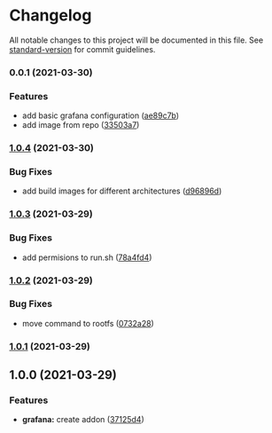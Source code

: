 # Changelog

All notable changes to this project will be documented in this file. See [standard-version](https://github.com/conventional-changelog/standard-version) for commit guidelines.

### 0.0.1 (2021-03-30)


### Features

* add basic grafana configuration ([ae89c7b](https://github.com/AlejandroHerr/home-assistant-addon-grafana/commit/ae89c7bee7faaa66032afeb62ff4abc4f8f5e039))
* add image from repo ([33503a7](https://github.com/AlejandroHerr/home-assistant-addon-grafana/commit/33503a7dbef98c8f42ed5e7d74f2530cbb488aab))

### [1.0.4](https://github.com/AlejandroHerr/home-assistant-addon-grafana/compare/v1.0.3...v1.0.4) (2021-03-30)


### Bug Fixes

* add build images for different architectures ([d96896d](https://github.com/AlejandroHerr/home-assistant-addon-grafana/commit/d96896d80a4de29b341ea4b95bdd9f4fb65ef728))

### [1.0.3](https://github.com/AlejandroHerr/home-assistant-addon-grafana/compare/v1.0.2...v1.0.3) (2021-03-29)


### Bug Fixes

* add permisions to run.sh ([78a4fd4](https://github.com/AlejandroHerr/home-assistant-addon-grafana/commit/78a4fd4d5d95a184f9c227541b3f786f170c1e8e))

### [1.0.2](https://github.com/AlejandroHerr/home-assistant-addon-grafana/compare/v1.0.1...v1.0.2) (2021-03-29)


### Bug Fixes

* move command to rootfs ([0732a28](https://github.com/AlejandroHerr/home-assistant-addon-grafana/commit/0732a2857bc45ea72e4062c324bbe406e1e5c3e2))

### [1.0.1](https://github.com/AlejandroHerr/home-assistant-addon-grafana/compare/v1.0.0...v1.0.1) (2021-03-29)

## 1.0.0 (2021-03-29)


### Features

* **grafana:** create addon ([37125d4](https://github.com/AlejandroHerr/home-assistant-addon-grafana/commit/37125d41f533653482e9fa175f2101f969fa8781))
